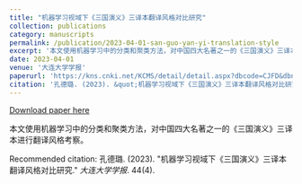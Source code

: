 ```yaml
---
title: "机器学习视域下《三国演义》三译本翻译风格对比研究"
collection: publications
category: manuscripts
permalink: /publication/2023-04-01-san-guo-yan-yi-translation-style
excerpt: '本文使用机器学习中的分类和聚类方法，对中国四大名著之一的《三国演义》三译本进行翻译风格考察。'
date: 2023-04-01
venue: '大连大学学报'
paperurl: 'https://kns.cnki.net/KCMS/detail/detail.aspx?dbcode=CJFD&dbname=CJFDLAST2023&filename=DALI202304006&v='
citation: '孔德璐. (2023). &quot;机器学习视域下《三国演义》三译本翻译风格对比研究.&quot; <i>大连大学学报</i>. 44(4).'
---
```


<a href='https://kns.cnki.net/KCMS/detail/detail.aspx?dbcode=CJFD&dbname=CJFDLAST2023&filename=DALI202304006&v='>Download paper here</a>

本文使用机器学习中的分类和聚类方法，对中国四大名著之一的《三国演义》三译本进行翻译风格考察。

Recommended citation: 孔德璐. (2023). "机器学习视域下《三国演义》三译本翻译风格对比研究." <i>大连大学学报</i>. 44(4).